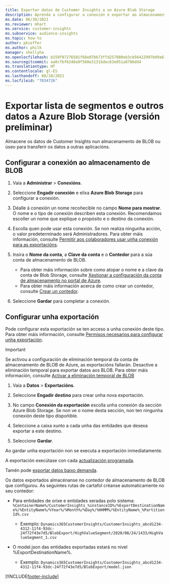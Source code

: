 ```yaml
---
title: Exportar datos de Customer Insights a un Azure Blob Storage
description: Aprenda a configurar a conexión e exportar ao almacenamento de BLOB.
ms.date: 06/30/2021
ms.reviewer: mhart
ms.service: customer-insights
ms.subservice: audience-insights
ms.topic: how-to
author: pkieffer
ms.author: philk
manager: shellyha
ms.openlocfilehash: b159f87276581f68e07bb73ffd257080eb3cb56422997b09a613bd7afa4e3980
ms.sourcegitcommit: aa0cfbf6240a9f560e3131bdec63e051a8786dd4
ms.translationtype: HT
ms.contentlocale: gl-ES
ms.lasthandoff: 08/10/2021
ms.locfileid: "7034726"
---
```

# <a name="export-segment-list-and-other-data-to-azure-blob-storage-preview"></a>Exportar lista de segmentos e outros datos a Azure Blob Storage (versión preliminar)

Almacene os datos de Customer Insights nun almacenamento de BLOB ou úseo para transferir os datos a outras aplicacións.

## <a name="set-up-the-connection-to-blob-storage"></a>Configurar a conexión ao almacenamento de BLOB

1. Vaia a **Administrar** > **Conexións**.

1. Seleccione **Engadir conexión** e elixa **Azure Blob Storage** para configurar a conexión.

1. Déalle á conexión un nome recoñecible no campo **Nome para mostrar**. O nome e o tipo de conexión describen esta conexión. Recomendamos escoller un nome que explique o propósito e o destino da conexión.

1. Escolla quen pode usar esta conexión. Se non realiza ningunha acción, o valor predeterminado será Administradores. Para obter máis información, consulte [Permitir aos colaboradores usar unha conexión para as exportacións](connections.md#allow-contributors-to-use-a-connection-for-exports).

1. Insira o **Nome da conta**, a **Clave da conta** e o **Contedor** para a súa conta de almacenamento de BLOB.
    - Para obter máis información sobre como atopar o nome e a clave da conta de Blob Storage, consulte [Xestionar a configuración da conta de almacenamento no portal de Azure](/azure/storage/common/storage-account-manage).
    - Para obter máis información acerca de como crear un contedor, consulte [Crear un contedor](/azure/storage/blobs/storage-quickstart-blobs-portal#create-a-container).

1. Seleccione **Gardar** para completar a conexión. 

## <a name="configure-an-export"></a>Configurar unha exportación

Pode configurar esta exportación se ten acceso a unha conexión deste tipo. Para obter máis información, consulte [Permisos necesarios para configurar unha exportación](export-destinations.md#set-up-a-new-export).

> [!IMPORTANT]
> Se activou a configuración de eliminación temporal da conta de almacenamento de BLOB de Azure, as exportacións fallarán. Desactive a eliminación temporal para exportar datos aos BLOB. Para obter máis información, consulte [Activar a eliminación temporal de BLOB](/azure/storage/blobs/soft-delete-blob-enable.md)

1. Vaia a **Datos** > **Exportacións**.

1. Seleccione **Engadir destino** para crear unha nova exportación.

1. No campo **Conexión da exportación** escolla unha conexión da sección Azure Blob Storage. Se non ve o nome desta sección, non ten ningunha conexión deste tipo dispoñible.

1. Seleccione a caixa xunto a cada unha das entidades que desexa exportar a este destino.

1. Seleccione **Gardar**.

Ao gardar unha exportación non se executa a exportación inmediatamente.

A exportación execútase con cada [actualización programada](system.md#schedule-tab).     

Tamén pode [exportar datos baixo demanda](export-destinations.md#run-exports-on-demand). 

Os datos exportados almacénanse no contedor de almacenamento de BLOB que configurou. As seguintes rutas de cartafol créanse automaticamente no seu contedor:

- Para entidades de orixe e entidades xeradas polo sistema:   
  `%ContainerName%/CustomerInsights_%instanceID%/%ExportDestinationName%/%EntityName%/%Year%/%Month%/%Day%/%HHMM%/%EntityName%_%PartitionId%.csv`  
  - Exemplo: `Dynamics365CustomerInsights/CustomerInsights_abcd1234-4312-11f4-93dc-24f72f43e7d5/BlobExport/HighValueSegment/2020/08/24/1433/HighValueSegment_1.csv`
 
- O model.json das entidades exportadas estará no nivel %ExportDestinationName%.  
  - Exemplo: `Dynamics365CustomerInsights/CustomerInsights_abcd1234-4312-11f4-93dc-24f72f43e7d5/BlobExport/model.json`

[!INCLUDE[footer-include](../includes/footer-banner.md)]
